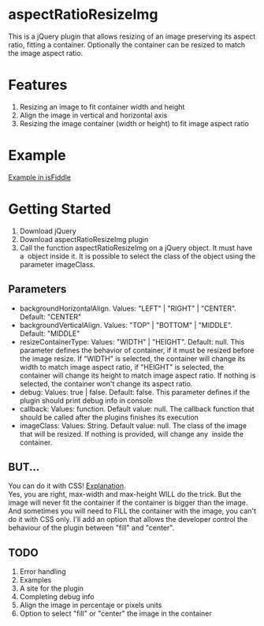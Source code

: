 aspectRatioResizeImg
====================

This is a jQuery plugin that allows resizing of an image preserving its aspect ratio, fitting a container. Optionally the container can be resized to match the image aspect ratio.

Features
====================

1. Resizing an image to fit container width and height
2. Align the image in vertical and horizontal axis
3. Resizing the image container (width or height) to fit image aspect ratio

Example
====================

[Example in jsFiddle](http://jsfiddle.net/Mandarinazul/B8Bby/ "Example")

Getting Started
====================

1. Download jQuery
2. Download aspectRatioResizeImg plugin
3. Call the function aspectRatioResizeImg on a jQuery object. It must have a <img> object inside it. It is possible to select the class of the object using the parameter imageClass.

Parameters
--------
* backgroundHorizontalAlign. Values: "LEFT" | "RIGHT" | "CENTER". Default: "CENTER"
* backgroundVerticalAlign. Values: "TOP" | "BOTTOM" | "MIDDLE". Default: "MIDDLE"
* resizeContainerType: Values: "WIDTH" | "HEIGHT". Default: null. This parameter defines the behavior of container, if it must be resized before the image resize. If "WIDTH" is selected, the container will change its width to match image aspect ratio, if "HEIGHT" is selected, the container will change its height to match image aspect ratio. If nothing is selected, the container won't change its aspect ratio.
* debug: Values: true | false. Default: false. This parameter defines if the plugin should print debug info in console
* callback: Values: function. Default value: null. The callback function that should be called after the plugins finishes its execution
* imageClass: Values: String. Default value: null. The class of the image that will be resized. If nothing is provided, will change any <img> inside the container.

BUT...
--------
You can do it with CSS! [Explanation](http://jsfiddle.net/Mandarinazul/B8Bby/ "Explanation").  
Yes, you are right, max-width and max-height WILL do the trick. But the image will never fit the container if the container is bigger than the image. And sometimes you will need to FILL the container with the image, you can't do it with CSS only. I'll add an option that allows the developer control the behaviour of the plugin between "fill" and "center".

TODO
--------
1. Error handling
2. Examples
3. A site for the plugin
4. Completing debug info
5. Align the image in percentaje or pixels units
6. Option to select "fill" or "center" the image in the container